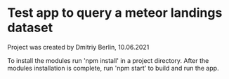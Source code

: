 # Test app to query a meteor landings dataset

Project was created by Dmitriy Berlin, 10.06.2021

To install the modules run 'npm install' in a project directory.
After the modules installation is complete, run 'npm start' to build and run the app.
